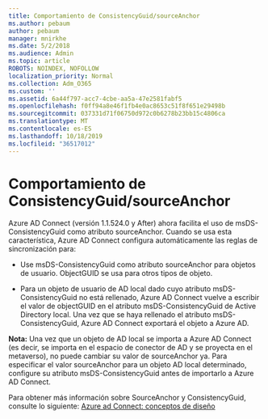 ```yaml
---
title: Comportamiento de ConsistencyGuid/sourceAnchor
ms.author: pebaum
author: pebaum
manager: mnirkhe
ms.date: 5/2/2018
ms.audience: Admin
ms.topic: article
ROBOTS: NOINDEX, NOFOLLOW
localization_priority: Normal
ms.collection: Adm_O365
ms.custom: ''
ms.assetid: 6a44f797-acc7-4cbe-aa5a-47e2581fabf5
ms.openlocfilehash: f0ff94a8e46f1fb4e0ac8653c51f8f651e29498b
ms.sourcegitcommit: 037331d71f06750d972c0b6278b23bb15c4806ca
ms.translationtype: MT
ms.contentlocale: es-ES
ms.lasthandoff: 10/18/2019
ms.locfileid: "36517012"
---
```

# <a name="consistencyguid--sourceanchor-behavior"></a>Comportamiento de ConsistencyGuid/sourceAnchor

Azure AD Connect (versión 1.1.524.0 y After) ahora facilita el uso de msDS-ConsistencyGuid como atributo sourceAnchor. Cuando se usa esta característica, Azure AD Connect configura automáticamente las reglas de sincronización para:
  
- Use msDS-ConsistencyGuid como atributo sourceAnchor para objetos de usuario. ObjectGUID se usa para otros tipos de objeto.
    
- Para un objeto de usuario de AD local dado cuyo atributo msDS-ConsistencyGuid no está rellenado, Azure AD Connect vuelve a escribir el valor de objectGUID en el atributo msDS-ConsistencyGuid de Active Directory local. Una vez que se haya rellenado el atributo msDS-ConsistencyGuid, Azure AD Connect exportará el objeto a Azure AD.
    
 **Nota:** Una vez que un objeto de AD local se importa a Azure AD Connect (es decir, se importa en el espacio de conector de AD y se proyecta en el metaverso), no puede cambiar su valor de sourceAnchor ya. Para especificar el valor sourceAnchor para un objeto AD local determinado, configure su atributo msDS-ConsistencyGuid antes de importarlo a Azure AD Connect. 
  
Para obtener más información sobre SourceAnchor y ConsistencyGuid, consulte lo siguiente: [Azure ad Connect: conceptos de diseño](https://docs.microsoft.com/azure/active-directory/connect/active-directory-aadconnect-design-concepts)
  

